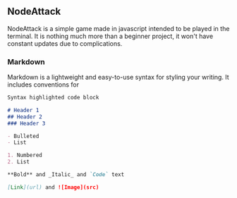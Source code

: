 ## NodeAttack

NodeAttack is a simple game made in javascript intended to be played in the terminal. It is nothing much more than a beginner project, it won't have constant updates due to complications.

### Markdown

Markdown is a lightweight and easy-to-use syntax for styling your writing. It includes conventions for

```markdown
Syntax highlighted code block

# Header 1
## Header 2
### Header 3

- Bulleted
- List

1. Numbered
2. List

**Bold** and _Italic_ and `Code` text

[Link](url) and ![Image](src)
```
